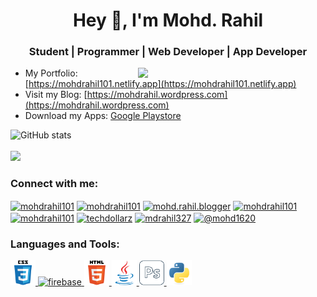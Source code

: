 <h1 align="center">Hey 👋, I'm Mohd. Rahil</h1>
<h3 align="center">Student | Programmer | Web Developer | App Developer</h3>
<img align="right" width="300" src="https://camo.githubusercontent.com/8bf6f6d78abc81fcf9c49f10649423e73ea44bc248e83aaae8759d401c829a84/68747470733a2f2f70687973696373677572756b756c2e66696c65732e776f726470726573732e636f6d2f323031392f30322f6368617261637465722d312e676966">

- My Portfolio: [https://mohdrahil101.netlify.app](https://mohdrahil101.netlify.app)
- Visit my Blog: [https://mohdrahil.wordpress.com](https://mohdrahil.wordpress.com)
- Download my Apps: [Google Playstore](https://play.google.com/store/apps/dev?id=6185391641952918099)

![GitHub stats](https://github-readme-stats.vercel.app/api?username=mohdrahil101&show_icons=true&theme=radical)
<br/> <br/>
![](https://github-readme-stats.vercel.app/api/top-langs/?username=mohdrahil101&theme=radical&hide_border=false&include_all_commits=false&count_private=false&layout=compact)

<h3 align="left">Connect with me:</h3>
<p align="left">
<a href="https://twitter.com/mohdrahil101" target="_blank"><img align="center" src="https://raw.githubusercontent.com/rahuldkjain/github-profile-readme-generator/master/src/images/icons/Social/twitter.svg" alt="mohdrahil101" height="30" width="40" /></a>
<a href="https://linkedin.com/in/mohdrahil101" target="_blank"><img align="center" src="https://raw.githubusercontent.com/rahuldkjain/github-profile-readme-generator/master/src/images/icons/Social/linked-in-alt.svg" alt="mohdrahil101" height="30" width="40" /></a>
<a href="https://fb.com/mohd.rahil.blogger" target="_blank"><img align="center" src="https://raw.githubusercontent.com/rahuldkjain/github-profile-readme-generator/master/src/images/icons/Social/facebook.svg" alt="mohd.rahil.blogger" height="30" width="40" /></a>
<a href="https://instagram.com/mohdrahil101" target="_blank"><img align="center" src="https://raw.githubusercontent.com/rahuldkjain/github-profile-readme-generator/master/src/images/icons/Social/instagram.svg" alt="mohdrahil101" height="30" width="40" /></a>
<a href="https://www.behance.net/mohdrahil101" target="_blank"><img align="center" src="https://raw.githubusercontent.com/rahuldkjain/github-profile-readme-generator/master/src/images/icons/Social/behance.svg" alt="mohdrahil101" height="30" width="40" /></a>
<a href="https://www.youtube.com/c/techdollarz" target="_blank"><img align="center" src="https://raw.githubusercontent.com/rahuldkjain/github-profile-readme-generator/master/src/images/icons/Social/youtube.svg" alt="techdollarz" height="30" width="40" /></a>
<a href="https://www.hackerrank.com/mdrahil327" target="_blank"><img align="center" src="https://raw.githubusercontent.com/rahuldkjain/github-profile-readme-generator/master/src/images/icons/Social/hackerrank.svg" alt="mdrahil327" height="30" width="40" /></a>
<a href="https://www.hackerearth.com/@mohd1620" target="_blank"><img align="center" src="https://raw.githubusercontent.com/rahuldkjain/github-profile-readme-generator/master/src/images/icons/Social/hackerearth.svg" alt="@mohd1620" height="30" width="40" /></a>
</p>


<h3 align="left">Languages and Tools:</h3>
<p align="left"> <a href="https://www.w3schools.com/css/" target="_blank" rel="noreferrer"> <img src="https://raw.githubusercontent.com/devicons/devicon/master/icons/css3/css3-original-wordmark.svg" alt="css3" width="40" height="40"/> </a> <a href="https://firebase.google.com/" target="_blank" rel="noreferrer"> <img src="https://www.vectorlogo.zone/logos/firebase/firebase-icon.svg" alt="firebase" width="40" height="40"/> </a> <a href="https://www.w3.org/html/" target="_blank" rel="noreferrer"> <img src="https://raw.githubusercontent.com/devicons/devicon/master/icons/html5/html5-original-wordmark.svg" alt="html5" width="40" height="40"/> </a> <a href="https://www.java.com" target="_blank" rel="noreferrer"> <img src="https://raw.githubusercontent.com/devicons/devicon/master/icons/java/java-original.svg" alt="java" width="40" height="40"/> </a> <a href="https://www.photoshop.com/en" target="_blank" rel="noreferrer"> <img src="https://raw.githubusercontent.com/devicons/devicon/master/icons/photoshop/photoshop-line.svg" alt="photoshop" width="40" height="40"/> </a> <a href="https://www.python.org" target="_blank" rel="noreferrer"> <img src="https://raw.githubusercontent.com/devicons/devicon/master/icons/python/python-original.svg" alt="python" width="40" height="40"/> </a> </p>

